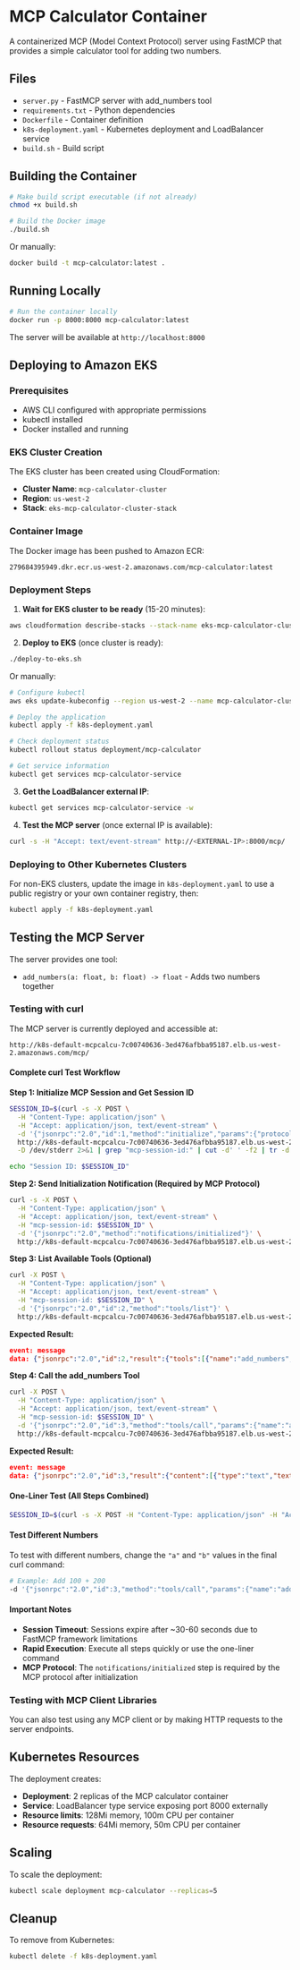 # MCP Calculator Container

A containerized MCP (Model Context Protocol) server using FastMCP that provides a simple calculator tool for adding two numbers.

## Files

- `server.py` - FastMCP server with add_numbers tool
- `requirements.txt` - Python dependencies
- `Dockerfile` - Container definition
- `k8s-deployment.yaml` - Kubernetes deployment and LoadBalancer service
- `build.sh` - Build script

## Building the Container

```bash
# Make build script executable (if not already)
chmod +x build.sh

# Build the Docker image
./build.sh
```

Or manually:
```bash
docker build -t mcp-calculator:latest .
```

## Running Locally

```bash
# Run the container locally
docker run -p 8000:8000 mcp-calculator:latest
```

The server will be available at `http://localhost:8000`

## Deploying to Amazon EKS

### Prerequisites
- AWS CLI configured with appropriate permissions
- kubectl installed
- Docker installed and running

### EKS Cluster Creation
The EKS cluster has been created using CloudFormation:
- **Cluster Name**: `mcp-calculator-cluster`
- **Region**: `us-west-2`
- **Stack**: `eks-mcp-calculator-cluster-stack`

### Container Image
The Docker image has been pushed to Amazon ECR:
```
279684395949.dkr.ecr.us-west-2.amazonaws.com/mcp-calculator:latest
```

### Deployment Steps

1. **Wait for EKS cluster to be ready** (15-20 minutes):
```bash
aws cloudformation describe-stacks --stack-name eks-mcp-calculator-cluster-stack --region us-west-2 --query 'Stacks[0].StackStatus'
```

2. **Deploy to EKS** (once cluster is ready):
```bash
./deploy-to-eks.sh
```

Or manually:
```bash
# Configure kubectl
aws eks update-kubeconfig --region us-west-2 --name mcp-calculator-cluster

# Deploy the application
kubectl apply -f k8s-deployment.yaml

# Check deployment status
kubectl rollout status deployment/mcp-calculator

# Get service information
kubectl get services mcp-calculator-service
```

3. **Get the LoadBalancer external IP**:
```bash
kubectl get services mcp-calculator-service -w
```

4. **Test the MCP server** (once external IP is available):
```bash
curl -s -H "Accept: text/event-stream" http://<EXTERNAL-IP>:8000/mcp/
```

### Deploying to Other Kubernetes Clusters

For non-EKS clusters, update the image in `k8s-deployment.yaml` to use a public registry or your own container registry, then:

```bash
kubectl apply -f k8s-deployment.yaml
```

## Testing the MCP Server

The server provides one tool:
- `add_numbers(a: float, b: float) -> float` - Adds two numbers together

### Testing with curl

The MCP server is currently deployed and accessible at:
```
http://k8s-default-mcpcalcu-7c00740636-3ed476afbba95187.elb.us-west-2.amazonaws.com/mcp/
```

#### Complete curl Test Workflow

**Step 1: Initialize MCP Session and Get Session ID**
```bash
SESSION_ID=$(curl -s -X POST \
  -H "Content-Type: application/json" \
  -H "Accept: application/json, text/event-stream" \
  -d '{"jsonrpc":"2.0","id":1,"method":"initialize","params":{"protocolVersion":"2024-11-05","capabilities":{"roots":{"listChanged":true},"sampling":{}},"clientInfo":{"name":"curl-test","version":"1.0.0"}}}' \
  http://k8s-default-mcpcalcu-7c00740636-3ed476afbba95187.elb.us-west-2.amazonaws.com/mcp/ \
  -D /dev/stderr 2>&1 | grep "mcp-session-id:" | cut -d' ' -f2 | tr -d '\r')

echo "Session ID: $SESSION_ID"
```

**Step 2: Send Initialization Notification (Required by MCP Protocol)**
```bash
curl -s -X POST \
  -H "Content-Type: application/json" \
  -H "Accept: application/json, text/event-stream" \
  -H "mcp-session-id: $SESSION_ID" \
  -d '{"jsonrpc":"2.0","method":"notifications/initialized"}' \
  http://k8s-default-mcpcalcu-7c00740636-3ed476afbba95187.elb.us-west-2.amazonaws.com/mcp/
```

**Step 3: List Available Tools (Optional)**
```bash
curl -X POST \
  -H "Content-Type: application/json" \
  -H "Accept: application/json, text/event-stream" \
  -H "mcp-session-id: $SESSION_ID" \
  -d '{"jsonrpc":"2.0","id":2,"method":"tools/list"}' \
  http://k8s-default-mcpcalcu-7c00740636-3ed476afbba95187.elb.us-west-2.amazonaws.com/mcp/
```

**Expected Result:**
```json
event: message
data: {"jsonrpc":"2.0","id":2,"result":{"tools":[{"name":"add_numbers","description":"Add two numbers together.\n\nArgs:\n    a: First number to add\n    b: Second number to add\n    \nReturns:\n    The sum of a and b","inputSchema":{"type":"object","properties":{"a":{"type":"number"},"b":{"type":"number"}},"required":["a","b"]}}]}}
```

**Step 4: Call the add_numbers Tool**
```bash
curl -X POST \
  -H "Content-Type: application/json" \
  -H "Accept: application/json, text/event-stream" \
  -H "mcp-session-id: $SESSION_ID" \
  -d '{"jsonrpc":"2.0","id":3,"method":"tools/call","params":{"name":"add_numbers","arguments":{"a":15.5,"b":24.3}}}' \
  http://k8s-default-mcpcalcu-7c00740636-3ed476afbba95187.elb.us-west-2.amazonaws.com/mcp/
```

**Expected Result:**
```json
event: message
data: {"jsonrpc":"2.0","id":3,"result":{"content":[{"type":"text","text":"39.8"}],"structuredContent":{"result":39.8},"isError":false}}
```

#### One-Liner Test (All Steps Combined)
```bash
SESSION_ID=$(curl -s -X POST -H "Content-Type: application/json" -H "Accept: application/json, text/event-stream" -d '{"jsonrpc":"2.0","id":1,"method":"initialize","params":{"protocolVersion":"2024-11-05","capabilities":{"roots":{"listChanged":true},"sampling":{}},"clientInfo":{"name":"curl-test","version":"1.0.0"}}}' http://k8s-default-mcpcalcu-7c00740636-3ed476afbba95187.elb.us-west-2.amazonaws.com/mcp/ -D /dev/stderr 2>&1 | grep "mcp-session-id:" | cut -d' ' -f2 | tr -d '\r') && echo "Session ID: $SESSION_ID" && curl -s -X POST -H "Content-Type: application/json" -H "Accept: application/json, text/event-stream" -H "mcp-session-id: $SESSION_ID" -d '{"jsonrpc":"2.0","method":"notifications/initialized"}' http://k8s-default-mcpcalcu-7c00740636-3ed476afbba95187.elb.us-west-2.amazonaws.com/mcp/ && echo "Listing tools:" && curl -X POST -H "Content-Type: application/json" -H "Accept: application/json, text/event-stream" -H "mcp-session-id: $SESSION_ID" -d '{"jsonrpc":"2.0","id":2,"method":"tools/list"}' http://k8s-default-mcpcalcu-7c00740636-3ed476afbba95187.elb.us-west-2.amazonaws.com/mcp/ && echo "Calling add_numbers:" && curl -X POST -H "Content-Type: application/json" -H "Accept: application/json, text/event-stream" -H "mcp-session-id: $SESSION_ID" -d '{"jsonrpc":"2.0","id":3,"method":"tools/call","params":{"name":"add_numbers","arguments":{"a":15.5,"b":24.3}}}' http://k8s-default-mcpcalcu-7c00740636-3ed476afbba95187.elb.us-west-2.amazonaws.com/mcp/
```

#### Test Different Numbers
To test with different numbers, change the `"a"` and `"b"` values in the final curl command:
```bash
# Example: Add 100 + 200
-d '{"jsonrpc":"2.0","id":3,"method":"tools/call","params":{"name":"add_numbers","arguments":{"a":100,"b":200}}}'
```

#### Important Notes
- **Session Timeout**: Sessions expire after ~30-60 seconds due to FastMCP framework limitations
- **Rapid Execution**: Execute all steps quickly or use the one-liner command
- **MCP Protocol**: The `notifications/initialized` step is required by the MCP protocol after initialization

### Testing with MCP Client Libraries

You can also test using any MCP client or by making HTTP requests to the server endpoints.

## Kubernetes Resources

The deployment creates:
- **Deployment**: 2 replicas of the MCP calculator container
- **Service**: LoadBalancer type service exposing port 8000 externally
- **Resource limits**: 128Mi memory, 100m CPU per container
- **Resource requests**: 64Mi memory, 50m CPU per container

## Scaling

To scale the deployment:
```bash
kubectl scale deployment mcp-calculator --replicas=5
```

## Cleanup

To remove from Kubernetes:
```bash
kubectl delete -f k8s-deployment.yaml
